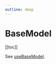 ```yaml
---
outline: deep
---
```


<script setup>
import Badge from '../components/Badge.vue'
import BlockQuote from '../components/BlockQuote.vue'
</script>

# BaseModel

[[toc]]

See [useBaseModel](/guide/use-base-model).
